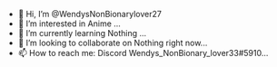 - 👋 Hi, I’m @WendysNonBionarylover27
- 👀 I’m interested in Anime ...
- 🌱 I’m currently learning Nothing ...
- 💞️ I’m looking to collaborate on Nothing right now...
- 📫 How to reach me: Discord Wendys_NonBionary_lover33#5910...

<!---
WendysNonBionarylover27/WendysNonBionarylover27 is a ✨ special ✨ repository because its `README.md` (this file) appears on your GitHub profile.
You can click the Preview link to take a look at your changes.
--->
